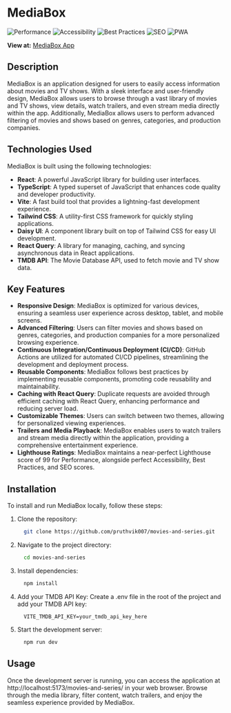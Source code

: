 # MediaBox

![Performance](https://img.shields.io/badge/Performance-99-brightgreen)
![Accessibility](https://img.shields.io/badge/Accessibility-100-brightgreen)
![Best Practices](https://img.shields.io/badge/Best_Practices-100-brightgreen)
![SEO](https://img.shields.io/badge/SEO-100-brightgreen)
![PWA](https://img.shields.io/badge/PWA-100-brightgreen)

**View at:** [MediaBox App](https://pruthvik007.github.io/movies-and-series/)

## Description

MediaBox is an application designed for users to easily access information about movies and TV shows. With a sleek interface and user-friendly design, MediaBox allows users to browse through a vast library of movies and TV shows, view details, watch trailers, and even stream media directly within the app. Additionally, MediaBox allows users to perform advanced filtering of movies and shows based on genres, categories, and production companies.

## Technologies Used

MediaBox is built using the following technologies:

- **React**: A powerful JavaScript library for building user interfaces.
- **TypeScript**: A typed superset of JavaScript that enhances code quality and developer productivity.
- **Vite**: A fast build tool that provides a lightning-fast development experience.
- **Tailwind CSS**: A utility-first CSS framework for quickly styling applications.
- **Daisy UI**: A component library built on top of Tailwind CSS for easy UI development.
- **React Query**: A library for managing, caching, and syncing asynchronous data in React applications.
- **TMDB API**: The Movie Database API, used to fetch movie and TV show data.

## Key Features

- **Responsive Design**: MediaBox is optimized for various devices, ensuring a seamless user experience across desktop, tablet, and mobile screens.
- **Advanced Filtering**: Users can filter movies and shows based on genres, categories, and production companies for a more personalized browsing experience.
- **Continuous Integration/Continuous Deployment (CI/CD)**: GitHub Actions are utilized for automated CI/CD pipelines, streamlining the development and deployment process.
- **Reusable Components**: MediaBox follows best practices by implementing reusable components, promoting code reusability and maintainability.
- **Caching with React Query**: Duplicate requests are avoided through efficient caching with React Query, enhancing performance and reducing server load.
- **Customizable Themes**: Users can switch between two themes, allowing for personalized viewing experiences.
- **Trailers and Media Playback**: MediaBox enables users to watch trailers and stream media directly within the application, providing a comprehensive entertainment experience.
- **Lighthouse Ratings**: MediaBox maintains a near-perfect Lighthouse score of 99 for Performance, alongside perfect Accessibility, Best Practices, and SEO scores.

## Installation

To install and run MediaBox locally, follow these steps:

1. Clone the repository:
   ```bash
     git clone https://github.com/pruthvik007/movies-and-series.git
2. Navigate to the project directory:
   ```bash
     cd movies-and-series
3. Install dependencies:
   ```bash
     npm install
4. Add your TMDB API Key:
   Create a .env file in the root of the project and add your TMDB API key:
   ```plaintext
     VITE_TMDB_API_KEY=your_tmdb_api_key_here
5. Start the development server:
   ```bash
     npm run dev

## Usage
Once the development server is running, you can access the application at http://localhost:5173/movies-and-series/ in your web browser. Browse through the media library, filter content, watch trailers, and enjoy the seamless experience provided by MediaBox.

